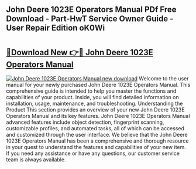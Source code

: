 ## John Deere 1023E Operators Manual PDf Free Download - Part-HwT Service Owner Guide - User Repair Edition oK0Wi

# <h2><a href="http://bc89590.oget.top/?id=John+Deere+1023E+Operators+Manual">🔗Download New 👉🔴 John Deere 1023E Operators Manual</a></h2>

[![John Deere 1023E Operators Manual new download](https://i.imgur.com/5g1atiW.png)](http://bc89590.oget.top/?id=John+Deere+1023E+Operators+Manual)
Welcome to the user manual for your newly purchased John Deere 1023E Operators Manual. This comprehensive guide is intended to help you master the functions and capabilities of your product. Inside, you will find detailed information on installation, usage, maintenance, and troubleshooting. Understanding the Product This section provides an overview of your new John Deere 1023E Operators Manual and its key features. John Deere 1023E Operators Manual advanced features include object detection, fingerprint scanning, customizable profiles, and automated tasks, all of which can be accessed and customized through the user interface. We believe that the John Deere 1023E Operators Manual has been a comprehensive and thorough resource in your quest to understand the features and capabilities of your new item. If you need any assistance or have any questions, our customer service team is always available.
